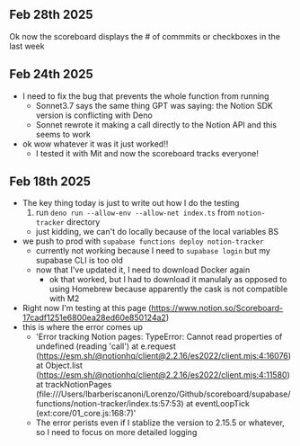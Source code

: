 ## Feb 28th 2025

Ok now the scoreboard displays the # of commmits or checkboxes in the last week 

## Feb 24th 2025

- I need to fix the bug that prevents the whole function from running
    - Sonnet3.7 says the same thing GPT was saying: the Notion SDK version is conflicting with Deno
    - Sonnet rewrote it making a call directly to the Notion API and this seems to work 
- ok wow whatever it was it just worked!! 
    - I tested it with Mit and now the scoreboard tracks everyone! 

## Feb 18th 2025

- The key thing today is just to write out how I do the testing
    1. run `deno run --allow-env --allow-net index.ts` from `notion-tracker` directory
    - just kidding, we can't do locally because of the local variables BS
- we push to prod with `supabase functions deploy notion-tracker` 
    - currently not working because I need to `supabase login` but my supabase CLI is too old
    - now that I've updated it, I need to download Docker again
        - ok that worked, but I had to download it manulaly as opposed to using Homebrew because apparently the cask is not compatible with M2
- Right now I'm testing at this page (https://www.notion.so/Scoreboard-17cadf1251e6800ea28ed60e850124a2)
- this is where the error comes up 
    - 'Error tracking Notion pages: TypeError: Cannot read properties of undefined (reading 'call')
    at e.request (https://esm.sh/@notionhq/client@2.2.16/es2022/client.mjs:4:16076)
    at Object.list (https://esm.sh/@notionhq/client@2.2.16/es2022/client.mjs:4:11580)
    at trackNotionPages (file:///Users/lbarberiscanoni/Lorenzo/Github/scoreboard/supabase/functions/notion-tracker/index.ts:57:53)
    at eventLoopTick (ext:core/01_core.js:168:7)'
    - The error perists even if I stablize the version to 2.15.5 or whatever, so I need to focus on more detailed logging
